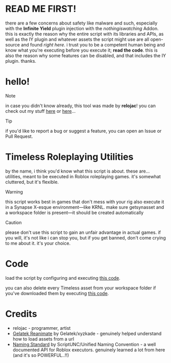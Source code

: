 # READ ME FIRST!
there are a few concerns about safety like malware and such, especially with the **Infinite Yield** plugin injection with the *nothingiswatching* Addon.
this is exactly the reason why the entire script with its libraries and APIs, as well as the IY plugin and whatever assets the script might use are all open-source and found *right here*.
i trust you to be a competent human being and know what you're executing before you execute it; **read the code**.
this is also the reason why some features can be disabled, and that includes the IY plugin.
thanks.

# hello!
> [!NOTE]
> in case you didn't know already, this tool was made by **relojac**! you can check out my stuff [here](https://www.youtube.com/@relojac) or [here](https://www.youtube.com/@r_lojac)...

> [!TIP]
> if you'd like to report a bug or suggest a feature, you can open an Issue or Pull Request.

# Timeless Roleplaying Utilities
by the name, i think you'd know what this script is about.
these are... utilities, meant to be executed in Roblox roleplaying games.
it's somewhat cluttered, but it's flexible.
> [!WARNING]
> this script works best in games that don't mess with your rig
> also execute it in a Synapse X-esque environment—like KRNL. make sure getsynasset and a workspace folder is present—it should be created automatically

> [!CAUTION]
> please don't use this script to gain an unfair advantage in actual games.
> if you will, it's not like i can stop you, but if you get banned, don't come crying to me about it. it's your choice.

# Code
load the script by configuring and executing [this code](https://github.com/relojac/TimelessRPUtils/blob/main/EXECUTEME.lua).

you can also delete every Timeless asset from your workspace folder if you've downloaded them by executing [this code](https://github.com/relojac/TimelessRPUtils/blob/main/EXECUTEME.lua).

# Credits
- relojac - programmer, artist
- [Gelatek Reanimate](https://github.com/Gelatekussy/GelatekReanimate/tree/main) by Gelatek/xyzkade - genuinely helped understand how to load assets from a url
- [Naming Standard](https://github.com/unified-naming-convention/NamingStandard/tree/main) by ScriptUNC/Unified Naming Convention - a well documented API for Roblox executors. genuinely learned a lot from here (and it's so POWERFUL..!!)

